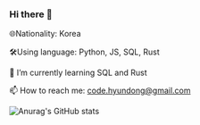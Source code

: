 ### Hi there 👋

🌐Nationality: Korea

🛠️Using language: Python, JS, SQL, Rust
  
🌱 I’m currently learning SQL and Rust

📫 How to reach me: code.hyundong@gmail.com


![Anurag's GitHub stats](https://github-readme-stats.vercel.app/api?username=Code-SHD&show_icons=true&theme=radical)
